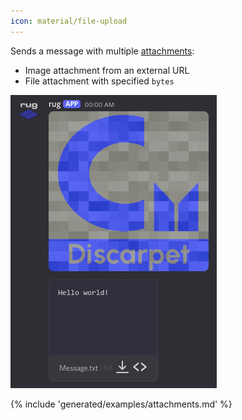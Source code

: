 ```yaml
---
icon: material/file-upload
---
```



Sends a message with multiple [attachments](/schemas/attachment.md):

* Image attachment from an external URL
* File attachment with specified `bytes`


![Demo attachments](/assets/examples/attachments.png)

{% include 'generated/examples/attachments.md' %}
